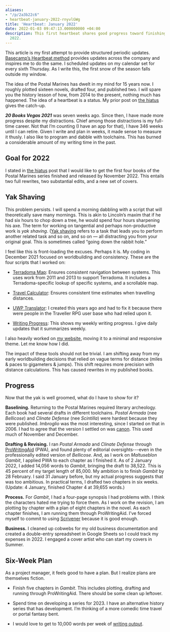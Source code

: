 ```yaml
---
aliases:
- "/p/2a3b22c6"
- heartbeat-january-2022-rnyvlGWg
title: 'Heartbeat: January 2022'
date: 2022-01-03 09:47:13.000000000 +04:00
description: This first heartbeat shares good progress toward finishing 4 books in
  2022.
---
```

This article is my first attempt to provide structured periodic updates. [Basecamp’s Heartbeat method](https://world.hey.com/jason/what-s-in-a-heartbeat-4fd72d0e) provides updates across the company and inspires me to do the same. I scheduled updates on my calendar set for every sixth Thursday. As I write this, the first snow of the season falls outside my window.

The idea of the Postal Marines has dwelt in my mind for 15 years now. I roughly plotted sixteen novels, drafted four, and published two. I will spare you the history lesson of how, from 2014 to the present, nothing much has happened. The idea of a heartbeat is a status. My prior post on [the hiatus](/p/223fe4c7) gives the catch-up.

***20 Books Vegas 2021*** was seven weeks ago. Since then, I have made more progress despite my distractions. Chief among those distractions is my full-time career. Not that I’m counting (I have an app for that), I have 346 weeks until I can retire. Given I write and plan in weeks, it made sense to measure it thusly. I also like to program and dabble with toolchains. This has burned a considerable amount of my writing time in the past.

## Goal for 2022

I stated in [the hiatus](/p/223fe4c7) post that I would like to get the first four books of the Postal Marines series finished and released by November 2022. This entails two full rewrites, two substantial edits, and a new set of covers.

## Yak Shaving

This problem persists. I will spend a morning dabbling with a script that will theoretically save many mornings. This is akin to Lincoln’s maxim that if he had six hours to chop down a tree, he would spend four hours sharpening his axe. The term for working on tangential and perhaps non-productive work is *yak shaving*. ([Yak shaving](https://americanexpress.io/yak-shaving/) refers to a task that leads you to perform another related task and so on, and so on — all distracting you from your original goal. This is sometimes called “going down the rabbit hole.”

I feel like this is front-loading the excuses. Perhaps it is. My coding in December 2021 focused on worldbuilding and consistency. These are the four scripts that I worked on:

* [Terradoma Map](/tools/69939382): Ensures consistent navigation between systems. This uses work from 2011 and 2013 to support Terradoma. It includes a Terradoma-specific lookup of specific systems, and a scrollable map.

* [Travel Calculator](/tools/6561642b): Ensures consistent time estimates when travelling distances.

* [UWP Translator](/tools/6bce898c): I created this years ago and had to fix it because there were people in the Traveller RPG user base who had relied upon it.

* [Writing Progress](/tools/2a42a84a): This shows my weekly writing progress. I give daily updates that it summarizes weekly.

I also heavily worked on [my website](https://benwilson.io/), moving it to a minimal and responsive theme. Let me know how I did.

The impact of these tools should not be trivial. I am shifting away from my early worldbuilding decisions that relied on vague terms for distance (miles & paces to gigameters & jumps). This shift requires more precision with distance calculations. This has caused rewrites in my published books.

## Progress

Now that the yak is well groomed, what do I have to show for it?

**Baselining.** Returning to the Postal Marines required literary archeology. Each book had several drafts in different toolchains. *Postal Armada* (nee *Bellicose*) and *Clinate Defense* (nee *Scintilla*) were hardest because they were published. *Imbroglio* was the most interesting, since I started on that in 2006. I had to agree that the version I settled on was [canon](https://en.wikipedia.org/wiki/Canon_%28fiction%29). This used much of November and December.

**Drafting & Revising.** I ran *Postal Armada* and *Clinate Defense* through [ProWritingAid](http://prowritingaid.com) (PWA), and found plenty of editorial oversights---even in the professionally edited version of *Bellicose*. And, as I work on *Maltuseblon Gambit*, I applied PWA to each chapter as I finished it. As of 2 January 2022, I added 14,056 words to *Gambit*, bringing the draft to 38,522. This is 45 percent of my target length of 85,000. My ambition is to finish *Gambit* by 28 February. I said 31 January before, but my actual progress suggests that was too ambitious. In practical terms, I drafted two chapters in six weeks. (Update: 4 January, finished Chapter 4 at 39,655 words.)

**Process.** For *Gambit*, I had a four-page synopsis I had problems with. I think the characters hated me trying to force them. As I work on the revision, I am plotting by chapter with a plan of eight chapters in the novel. As each chapter finishes, I am running them through ProWritingAid. I’ve forced myself to commit to using [Scrivener](https://www.literatureandlatte.com/scrivener/overview) because it is good enough.

**Business.** I cleaned up cobwebs for my old business documentation and created a double-entry spreadsheet in Google Sheets so I could track my expenses in 2022. I engaged a cover artist who can start my covers in Summer.

## Six-Week Plan

As a project manager, it feels good to have a plan. But I realize plans are themselves fiction.

* Finish five chapters in *Gambit*. This includes plotting, drafting and running through ProWritingAid. There should be some clean up leftover.

* Spend time on developing a series for 2023. I have an alternative history series that has development. I’m thinking of a more comedic time travel or portal fantasy bent.

* I would love to get to 10,000 words per week of [writing output](/tools/2a42a84a).
